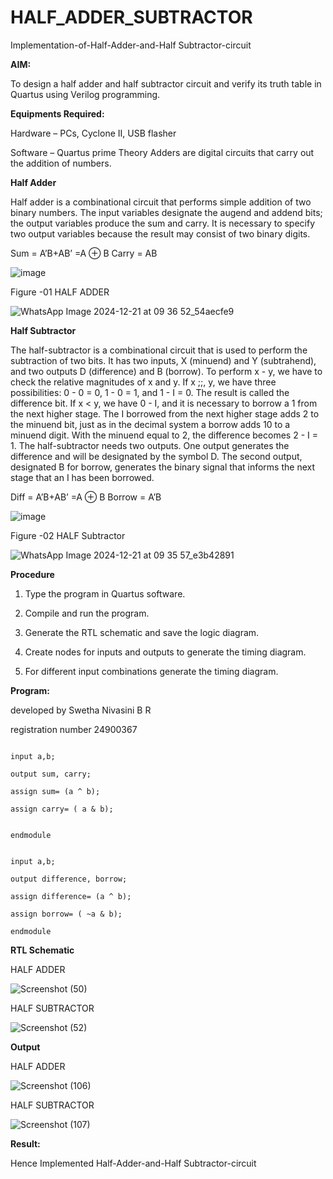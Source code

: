 # HALF_ADDER_SUBTRACTOR

Implementation-of-Half-Adder-and-Half Subtractor-circuit

**AIM:**

To design a half adder and half subtractor circuit and verify its truth table in Quartus using Verilog programming.

**Equipments Required:**

Hardware – PCs, Cyclone II, USB flasher 

Software – Quartus prime Theory Adders are digital circuits that carry out the addition of numbers.

**Half Adder**

Half adder is a combinational circuit that performs simple addition of two binary numbers. The input variables designate the augend and addend bits; the output variables produce the sum and carry. It is necessary to specify two output variables because the result may consist of two binary digits.

Sum = A’B+AB’ =A ⊕ B Carry = AB

![image](https://github.com/naavaneetha/HALF_ADDER_SUBTRACTOR/assets/154305477/bd4a0b2c-cdbc-4184-ab08-81578f121e1f)

Figure -01 HALF ADDER






![WhatsApp Image 2024-12-21 at 09 36 52_54aecfe9](https://github.com/user-attachments/assets/156be2d0-d4f6-4beb-9a0b-c114cf5374a7)


**Half Subtractor**

The half-subtractor is a combinational circuit that is used to perform the subtraction of two bits. It has two inputs, X (minuend) and Y (subtrahend), and two outputs D (difference) and B (borrow). To perform x - y, we have to check the relative magnitudes of x and y. If x ;;, y, we have three possibilities: 0 - 0 = 0, 1 - 0 = 1, and 1 - I = 0. The result is called the difference bit. If x < y, we have 0 - I, and it is necessary to borrow a 1 from the next higher stage. The I borrowed from the next higher stage adds 2 to the minuend bit, just as in the decimal system a borrow adds 10 to a minuend digit. With the minuend equal to 2, the difference becomes 2 - I = 1. The half-subtractor needs two outputs. One output generates the difference and will be designated by the symbol D. The second output, designated B for borrow, generates the binary signal that informs the next stage that an I has been borrowed. 

Diff = A’B+AB’ =A ⊕ B
Borrow = A’B

 ![image](https://github.com/naavaneetha/HALF_ADDER_SUBTRACTOR/assets/154305477/d76b099c-513f-4e7c-843a-e2fd028a531a)

Figure -02 HALF Subtractor




![WhatsApp Image 2024-12-21 at 09 35 57_e3b42891](https://github.com/user-attachments/assets/80dfb594-1796-45c1-b85b-aa4651fdfd3b)




**Procedure**

1.	Type the program in Quartus software.

2.	Compile and run the program.

3.	Generate the RTL schematic and save the logic diagram.

4.	Create nodes for inputs and outputs to generate the timing diagram.

5.	For different input combinations generate the timing diagram.


**Program:**





developed by Swetha Nivasini B R 




registration number 24900367





```module ha(a,b,sum,carry);

input a,b;

output sum, carry;

assign sum= (a ^ b);

assign carry= ( a & b);


endmodule
```






```module hs(a,b,difference,borrow);

input a,b;

output difference, borrow;

assign difference= (a ^ b);

assign borrow= ( ~a & b);

endmodule
```






**RTL Schematic**

HALF ADDER



![Screenshot (50)](https://github.com/user-attachments/assets/7a4eb5b9-52dc-43c0-a686-3c21a5bdda13)


HALF SUBTRACTOR


![Screenshot (52)](https://github.com/user-attachments/assets/227659b7-64df-4b31-82ed-05e05862065d)





**Output**


HALF ADDER


![Screenshot (106)](https://github.com/user-attachments/assets/8f47e582-94e9-4185-875a-5b86735941f4)



HALF SUBTRACTOR



![Screenshot (107)](https://github.com/user-attachments/assets/99142d43-50a0-42ef-8c6d-bcca8019f530)





**Result:**



 Hence Implemented  Half-Adder-and-Half Subtractor-circuit
